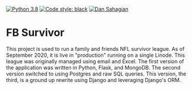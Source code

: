 [![Python 3.8](https://img.shields.io/badge/python-3.8-blue.svg)](https://www.python.org/downloads/release/python-382/)
[![Code style: black](https://img.shields.io/badge/code%20style-black-000000.svg)](https://github.com/ambv/black)
[![Dan Sahagian](https://circleci.com/gh/dansahagian/fbsurvivor2.svg?style=shield)](https://app.circleci.com/pipelines/github/dansahagian/fbsurvivor2)
# FB Survivor
This project is used to run a family and friends NFL survivor league. As of September 2020, it is live in "production" running on a single Linode. This league was originally managed using email and Excel. The first version of the application was written in Python, Flask, and MongoDB. The second version switched to using Postgres and raw SQL queries. This version, the third, is a ground up rewrite using Django and leveraging Django's ORM.
